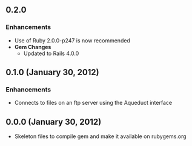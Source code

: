 ## 0.2.0

### Enhancements
- Use of Ruby 2.0.0-p247 is now recommended
- **Gem Changes**
  - Updated to Rails 4.0.0

## 0.1.0 (January 30, 2012)

### Enhancements
- Connects to files on an ftp server using the Aqueduct interface

## 0.0.0 (January 30, 2012)
- Skeleton files to compile gem and make it available on rubygems.org
